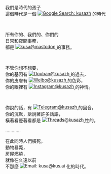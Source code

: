 我們是時代的孩子  
這個時代是一個
<a href="https://www.google.com/search?q=kusazh">
  <img
    src="https://img.shields.io/badge/Search-kusazh-555?logo=google&logoColor=white&labelColor=4285F4"
    alt="Google Search: kusazh"
    align="top"
  />
</a>
的時代  

<br/>

所有你的、我們的、你們的  
日常和夜間事務，  
都是
<a href="https://mastodon.social/@kusa">
  <img
    src="https://img.shields.io/badge/@kusa@mastodon.social-6364FF?logo=mastodon&logoColor=white"
    alt="kusa@mastodon"
    align="top"
  />
</a>
的事務。  

<br/>

不管你想不想要，  
你的基因有
<a href="https://www.douban.com/people/kusazh/">
  <img
    src="https://img.shields.io/badge/@kusazh-2D963D?logo=douban&logoColor=white"
    alt="Douban@kusazh"
    align="top"
  />
</a>
的過去，  
你的皮膚有
<a href="https://weibo.com/kusazh">
  <img
    src="https://img.shields.io/badge/@kusazh-E6162D?logo=sina-weibo&logoColor=white"
    alt="Weibo@kusazh"
    align="top"
  />
</a>
的色彩，  
你的眼裡有
<a href="https://www.instagram.com/kusazh/">
  <img
    src="https://img.shields.io/badge/@kusazh-E4405F?logo=instagram&logoColor=white"
    alt="Instagram@kusazh"
    align="top"
  />
</a>
的神情。  

<br/>

你說的話，有
<a href="https://t.me/kusazh">
  <img
    src="https://img.shields.io/badge/@kusazh-26A5E4?logo=telegram&logoColor=white"
    alt="Telegram@kusazh"
    align="top"
  />
</a>
的回音，  
你的沉默，訴說著許多話語，  
橫著看豎著看都是
<a href="https://www.threads.net/@kusazh">
  <img
    src="https://img.shields.io/badge/@kusazh-000000?logo=threads&logoColor=white"
    alt="Threads@kusazh"
    align="top"
  />
</a>
性的。  

…………

在此同時人們橫死，  
動物暴斃，  
房屋燃燒，  
就像在久遠以前  
不那麼
<img
  src="https://img.shields.io/badge/Email-kusa@kus․ai-darkgoldenrod"
  alt="Email: kusa@kus․ai"
  align="top"
/>
化的時代。  

